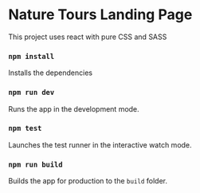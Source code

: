 # Nature Tours Landing Page

This project uses react with pure CSS and SASS

### `npm install`
Installs the dependencies

### `npm run dev`

Runs the app in the development mode.

### `npm test`

Launches the test runner in the interactive watch mode.

### `npm run build`

Builds the app for production to the `build` folder.


